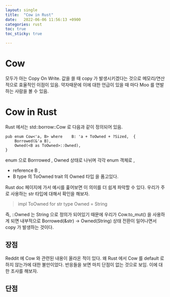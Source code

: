 ```yaml
---
layout: single
title:  "Cow in Rust"
date:   2022-06-06 11:56:13 +0900
categories: rust
toc: true
toc_sticky: true

---
```


# Cow

모두가 아는 Copy On Write.
값을 쓸 때 copy 가 발생시키겠다는 것으로 메모리/연산적으로 효율적인 이점이 있음.
약자때문에 이에 대한 언급이 있을 때 마다 Moo 를 연발하는 사람을 볼 수 있음.


# Cow in Rust

Rust 에서는 std::borrow::Cow 로 다음과 같이 정의되어 있음.
```
pub enum Cow<'a, B> where    B: 'a + ToOwned + ?Sized,  {
    Borrowed(&'a B),
    Owned(<B as ToOwned>::Owned),
}
```

enum 으로 Borrrowed , Owned 상태로 나뉘며 각각 enum 객체로 ,
- reference B ,
- B type 의 ToOwned trait 의 Owned 타입
을 품고있다.

Rust doc 페이지에 가서 예시를 훑어보면 이 의미를 더 쉽게 파악할 수 있다.
우리가 주로 사용하는 str 타입에 대해서 확인을 해보자.

> impl ToOwned for str
> type Owned = String

즉, <str as ToOwned>::Owned 는 String 으로 정의가 되어있기 때문에
우리가 Cow.to_mut() 을 사용하게 되면 내부적으로 Borrowed(&str) ->  Owned(String) 상태 전환이 일어나면서
copy 가 발생하는 것이다.

## 장점

Reddit 에 Cow 와 관련된 내용이 올라온 적이 있다. 왜 Rust 에서 Cow 를 default 로 하지 않는가에 대한 불만이었다.
반응들을 보면 마치 단점이 없는 것으로 보임. 이에 대한 조사를 해보자.

## 단점
